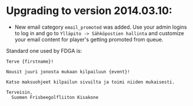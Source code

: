 Upgrading to version 2014.03.10:
================================

- New email category `email_promoted` was added. Use your admin logins to log in and go to
  `Ylläpito -> Sähköpostien hallinta` and customize your email content for player's getting
  promoted from queue.

Standard one used by FDGA is:
```
Terve {firstname}!

Nousit juuri jonosta mukaan kilpailuun {event}!

Katso maksuohjeet kilpailun sivuilta ja toimi niiden mukaisesti.

Terveisin,
  Suomen Frisbeegolfliiton Kisakone 
```

